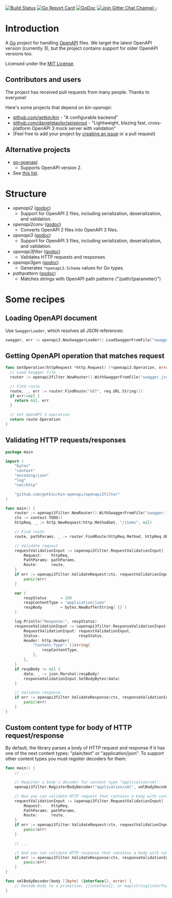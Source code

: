 [![Build Status](https://travis-ci.com/getkin/kin-openapi.svg?branch=master)](https://travis-ci.com/getkin/kin-openapi)
[![Go Report Card](https://goreportcard.com/badge/github.com/getkin/kin-openapi)](https://goreportcard.com/report/github.com/getkin/kin-openapi)
[![GoDoc](https://godoc.org/github.com/getkin/kin-openapi?status.svg)](https://godoc.org/github.com/getkin/kin-openapi)
[![Join Gitter Chat Channel -](https://badges.gitter.im/getkin/kin.svg)](https://gitter.im/getkin/kin?utm_source=badge&utm_medium=badge&utm_campaign=pr-badge&utm_content=badge)

# Introduction
A [Go](https://golang.org) project for handling [OpenAPI](https://www.openapis.org/) files. We target the latest OpenAPI version (currently 3), but the project contains support for older OpenAPI versions too.

Licensed under the [MIT License](LICENSE).

## Contributors and users
The project has received pull requests from many people. Thanks to everyone!

Here's some projects that depend on _kin-openapi_:
  * [github.com/getkin/kin](https://github.com/getkin/kin) - "A configurable backend"
  * [github.com/danielgtaylor/apisprout](https://github.com/danielgtaylor/apisprout) - "Lightweight, blazing fast, cross-platform OpenAPI 3 mock server with validation"
  * (Feel free to add your project by [creating an issue](https://github.com/getkin/kin-openapi/issues/new) or a pull request)

## Alternative projects
  * [go-openapi](https://github.com/go-openapi)
    * Supports OpenAPI version 2.
  * See [this list](https://github.com/OAI/OpenAPI-Specification/blob/OpenAPI.next/IMPLEMENTATIONS.md).

# Structure
  * _openapi2_ ([godoc](https://godoc.org/github.com/getkin/kin-openapi/openapi2))
    * Support for OpenAPI 2 files, including serialization, deserialization, and validation.
  * _openapi2conv_ ([godoc](https://godoc.org/github.com/getkin/kin-openapi/openapi2conv))
    * Converts OpenAPI 2 files into OpenAPI 3 files.
  * _openapi3_ ([godoc](https://godoc.org/github.com/getkin/kin-openapi/openapi3))
    * Support for OpenAPI 3 files, including serialization, deserialization, and validation.
  * _openapi3filter_ ([godoc](https://godoc.org/github.com/getkin/kin-openapi/openapi3filter))
    * Validates HTTP requests and responses
  * _openapi3gen_ ([godoc](https://godoc.org/github.com/getkin/kin-openapi/openapi3gen))
    * Generates `*openapi3.Schema` values for Go types.
  * _pathpattern_ ([godoc](https://godoc.org/github.com/getkin/kin-openapi/pathpattern))
    * Matches strings with OpenAPI path patterns ("/path/{parameter}")

# Some recipes
## Loading OpenAPI document
Use `SwaggerLoader`, which resolves all JSON references:
```go
swagger, err := openapi3.NewSwaggerLoader().LoadSwaggerFromFile("swagger.json")
```

## Getting OpenAPI operation that matches request
```go
func GetOperation(httpRequest *http.Request) (*openapi3.Operation, error) {
  // Load Swagger file
  router := openapi3filter.NewRouter().WithSwaggerFromFile("swagger.json")

  // Find route
  route, _, err := router.FindRoute("GET", req.URL.String())
  if err!=nil {
    return nil, err
  }

  // Get OpenAPI 3 operation
  return route.Operation
}
```

## Validating HTTP requests/responses
```go
package main

import (
	"bytes"
	"context"
	"encoding/json"
	"log"
	"net/http"

	"github.com/getkin/kin-openapi/openapi3filter"
)

func main() {
	router := openapi3filter.NewRouter().WithSwaggerFromFile("swagger.json")
	ctx := context.TODO()
	httpReq, _ := http.NewRequest(http.MethodGet, "/items", nil)

	// Find route
	route, pathParams, _ := router.FindRoute(httpReq.Method, httpReq.URL)

	// Validate request
	requestValidationInput := &openapi3filter.RequestValidationInput{
		Request:    httpReq,
		PathParams: pathParams,
		Route:      route,
	}
	if err := openapi3filter.ValidateRequest(ctx, requestValidationInput); err != nil {
		panic(err)
	}

	var (
		respStatus      = 200
		respContentType = "application/json"
		respBody        = bytes.NewBufferString(`{}`)
	)

	log.Println("Response:", respStatus)
	responseValidationInput := &openapi3filter.ResponseValidationInput{
		RequestValidationInput: requestValidationInput,
		Status:                 respStatus,
		Header: http.Header{
			"Content-Type": []string{
				respContentType,
			},
		},
	}
	if respBody != nil {
		data, _ := json.Marshal(respBody)
		responseValidationInput.SetBodyBytes(data)
	}

	// Validate response.
	if err := openapi3filter.ValidateResponse(ctx, responseValidationInput); err != nil {
		panic(err)
	}
}
```

## Custom content type for body of HTTP request/response

By default, the library parses a body of HTTP request and response
if it has one of the next content types: "plain/text" or "application/json".
To support other content types you must register decoders for them:

```go
func main() {
	// ...

	// Register a body's decoder for content type "application/xml".
	openapi3filter.RegisterBodyDecoder("application/xml", xmlBodyDecoder)

	// Now you can validate HTTP request that contains a body with content type "application/xml".
	requestValidationInput := &openapi3filter.RequestValidationInput{
		Request:    httpReq,
		PathParams: pathParams,
		Route:      route,
	}
	if err := openapi3filter.ValidateRequest(ctx, requestValidationInput); err != nil {
		panic(err)
	}

	// ...

	// And you can validate HTTP response that contains a body with content type "application/xml".
	if err := openapi3filter.ValidateResponse(ctx, responseValidationInput); err != nil {
		panic(err)
	}
}

func xmlBodyDecoder(body []byte) (interface{}, error) {
	// Decode body to a primitive, []inteface{}, or map[string]interface{}.
}
```
